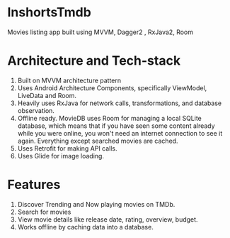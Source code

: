 # InshortsTmdb
Movies listing app built using MVVM, Dagger2 , RxJava2, Room

# Architecture and Tech-stack
1. Built on MVVM architecture pattern
2. Uses Android Architecture Components, specifically ViewModel, LiveData and Room.
3. Heavily uses RxJava for network calls, transformations, and database observation.
4. Offline ready. MovieDB uses Room for managing a local SQLite database, which means that if you have seen some content already while you were online, you won't need an internet connection to see it again. Everything except searched movies are cached.
5. Uses Retrofit for making API calls.
6. Uses Glide for image loading.

# Features
1. Discover Trending and Now playing movies on TMDb.
2. Search for movies
3. View movie details like release date, rating, overview, budget.
4. Works offline by caching data into a database.
